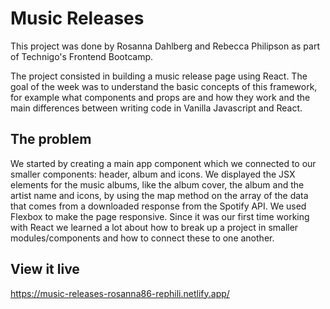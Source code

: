 # Music Releases

This project was done by Rosanna Dahlberg and Rebecca Philipson as part of Technigo's Frontend Bootcamp.

The project consisted in building a music release page using React. The goal of the week was to understand the basic concepts of this framework, for example what components and props are and how they work and the main differences between writing code in Vanilla Javascript and React.

## The problem

We started by creating a main app component which we connected to our smaller components: header, album and icons. We displayed the JSX elements for the music albums, like the album cover, the album and the artist name and icons, by using the map method on the array of the data that comes from a downloaded response from the Spotify API. We used Flexbox to make the page responsive. Since it was our first time working with React we learned a lot about how to break up a project in smaller modules/components and how to connect these to one another.

## View it live

https://music-releases-rosanna86-rephili.netlify.app/
